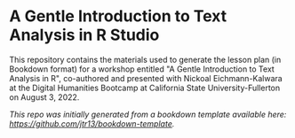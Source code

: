 # A Gentle Introduction to Text Analysis in R Studio

This repository contains the materials used to generate the lesson plan (in Bookdown format) for a workshop entitled "A Gentle Introduction to Text Analysis in R", co-authored and presented with Nickoal Eichmann-Kalwara at the Digital Humanities Bootcamp at California State University-Fullerton on August 3, 2022.

*This repo was initially generated from a bookdown template available here: https://github.com/jtr13/bookdown-template.*

